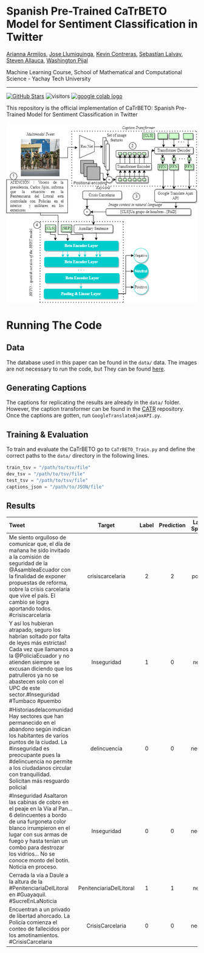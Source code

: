 # Spanish Pre-Trained CaTrBETO Model for Sentiment Classification in Twitter 
[Arianna Armijos](https://github.com/Ariannx), [Jose Llumiquinga](https://github.com/JoseLuis96001), [Kevin Contreras](https://github.com/KevinL97), [Sebastían Lalvay](https://github.com/leolalvay), [Steven Allauca](https://github.com/sgag26), [Washington Pijal](https://github.com/Daniel-Qubit220)

Machine Learning Course, School of Mathematical and Computational Science - Yachay Tech University

---

[![GitHub Stars](https://img.shields.io/github/stars/Daniel-Qubit220/CaTrBETO?style=social)](https://github.com/Daniel-Qubit220/CaTrBETO)
![visitors](https://visitor-badge.glitch.me/badge?page_id=Daniel-Qubit220/CaTrBETO)
[ <a href="https://colab.research.google.com/drive/1gTLMjrUAmKWmCZ6k1yDDb4cFSoHkl8ui?usp=sharing"><img src="https://colab.research.google.com/assets/colab-badge.svg" alt="google colab logo"></a>]("https://colab.research.google.com/drive/1gTLMjrUAmKWmCZ6k1yDDb4cFSoHkl8ui?usp=sharing")

This repository is the official implementation of CaTrBETO: Spanish Pre-Trained Model for Sentiment Classification in Twitter

![Arch Diagram](images/ML.drawio-1.png)
# Running The Code
## Data 
The database used in this paper can be found in the `data/` data. The images are not necessary to run the code, but They can be found [here](https://drive.google.com/drive/folders/1WFQvL3HsOWL4ODiUDj0C6SPEuJP5lz65?usp=sharing).

## Generating Captions
The captions for replicating the results are already in the `data/` folder. However, the caption transformer can be found in the [CATR](https://github.com/saahiluppal/catr/) repository. Once the captions are gotten, run `GoogleTranslateAjaxAPI.py`.

## Training \& Evaluation

To train and evaluate the CaTrBETO go to `CaTrBETO_Train.py`  and define the correct paths to the `data/` directory in the following lines.


```python
train_tsv = "/path/to/tsv/file"
dev_tsv = "/path/to/tsv/file"
test_tsv = "/path/to/tsv/file"
captions_json = "/path/to/JSON/file"
```


## Results 


| Tweet             | Target   |  Label | Prediction  | Label-Spanish  |  Prediction-Spanish   |
| :---      | :---:        |        :-----:         |     :---:      |     :---:      |     :---:      |
| Me siento orgulloso de comunicar que, el día de mañana he sido invitado a la comisión de seguridad de la @AsambleaEcuador con la finalidad de exponer propuestas de reforma, sobre la crisis carcelaria que vive el país. El cambio se logra aportando todos. #crisiscarcelaria	 |  crisiscarcelaria | 2 | 2 | positivo | positivo | 
| Y así los hubieran atrapado, seguro los habrían soltado por falta de leyes más estrictas! Cada vez que llamamos a la @PoliciaEcuador y no atienden siempre se excusan diciendo que los patrulleros ya no se abastecen solo con el UPC de este sector.#Inseguridad #Tumbaco #puembo | Inseguridad | 1 | 0 | neutral | negativo |
| #Historiasdelacomunidad Hay sectores que han permanecido en el abandono según indican los habitantes de varios puntos de la ciudad. La #inseguridad es preocupante pues la #delincuencia no permite a los ciudadanos circular con tranquilidad. Solicitan más resguardo policial	 | delincuencia | 0 | 0 | negativo | negativo |
| #Inseguridad Asaltaron las cabinas de cobro en el peaje en la Vía al Pan... 6 delincuentes a bordo de una furgoneta color blanco irrumpieron en el lugar con sus armas de fuego y hasta tenían un combo para destrozar los vidrios... No se conoce monto del botín. Noticia en proceso.	 | Inseguridad | 0 | 0 | negativo | negativo |
| Cerrada la vía a Daule a la altura de la #PenitenciariaDelLitoral en #Guayaquil. #SucreEnLaNoticia	 | PenitenciariaDelLitoral | 1 | 1 | neutral | neutral |
| Encuentran a un privado de libertad ahorcado. La Policía comienza el conteo de fallecidos por los amotinamientos. #CrisisCarcelaria	 | CrisisCarcelaria | 0 | 0 | negativo | negativo |




